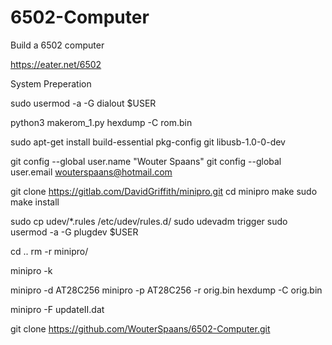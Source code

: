 # 6502-Computer

Build a 6502 computer

<https://eater.net/6502>

System Preperation

sudo usermod -a -G dialout $USER

python3 makerom_1.py
hexdump -C rom.bin

sudo apt-get install build-essential pkg-config git libusb-1.0-0-dev

git config --global user.name "Wouter Spaans"
git config --global user.email wouterspaans@hotmail.com

git clone https://gitlab.com/DavidGriffith/minipro.git
cd minipro
make
sudo make install

sudo cp udev/*.rules /etc/udev/rules.d/
sudo udevadm trigger
sudo usermod -a -G plugdev $USER

cd ..
rm -r minipro/

minipro -k

minipro -d AT28C256
minipro -p AT28C256 -r orig.bin
hexdump -C orig.bin

minipro -F updateII.dat

git clone https://github.com/WouterSpaans/6502-Computer.git